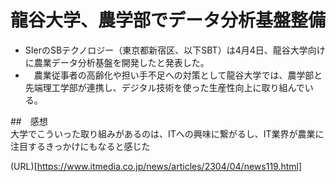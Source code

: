 # 龍谷大学、農学部でデータ分析基盤整備  
- SIerのSBテクノロジー（東京都新宿区、以下SBT）は4月4日、龍谷大学向けに農業データ分析基盤を開発したと発表した。
- 　農業従事者の高齢化や担い手不足への対策として龍谷大学では、農学部と先端理工学部が連携し、デジタル技術を使った生産性向上に取り組んでいる。

##　感想  
大学でこういった取り組みがあるのは、ITへの興味に繋がるし、IT業界が農業に注目するきっかけにもなると感じた  

(URL)[https://www.itmedia.co.jp/news/articles/2304/04/news119.html]
